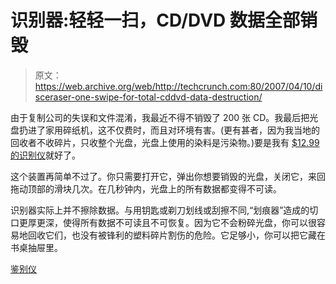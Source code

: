 # 识别器:轻轻一扫，CD/DVD 数据全部销毁

> 原文：<https://web.archive.org/web/http://techcrunch.com:80/2007/04/10/disceraser-one-swipe-for-total-cddvd-data-destruction/>

由于复制公司的失误和文件混淆，我最近不得不销毁了 200 张 CD。我最后把光盘扔进了家用碎纸机，这不仅费时，而且对环境有害。(更有甚者，因为我当地的回收者不收碎片，只收整个光盘，光盘上使用的染料是污染物。)要是我有 [$12.99 的识别仪](https://web.archive.org/web/20160913072417/http://www.disceraser.com/)就好了。

这个装置再简单不过了。你只需要打开它，弹出你想要销毁的光盘，关闭它，来回拖动顶部的滑块几次。在几秒钟内，光盘上的所有数据都变得不可读。

识别器实际上并不擦除数据。与用钥匙或剃刀划线或刮擦不同,“划痕器”造成的切口更厚更深，使得所有数据不可读且不可恢复。因为它不会粉碎光盘，你可以很容易地回收它们，也没有被锋利的塑料碎片割伤的危险。它足够小，你可以把它藏在书桌抽屉里。

[鉴别仪](https://web.archive.org/web/20160913072417/http://www.disceraser.com/index.htm)